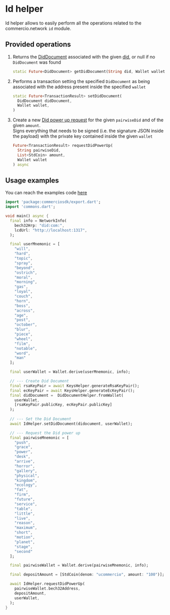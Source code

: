 # Id helper

Id helper allows to easily perform all the operations related to the commercio.network `id` module.

## Provided operations

1. Returns the [DidDocument](../glossary.md) associated with the given [did](../glossary.md), or null if no `DidDocument` was found

   ```dart
   static Future<DidDocument> getDidDocument(String did, Wallet wallet) async
   ```

2. Performs a transaction setting the specified `DidDocument` as being associated with the address present inside the specified `wallet`

   ```dart
   static Future<TransactionResult> setDidDocument(
     DidDocument didDocument,
     Wallet wallet,
   )
   ```

3. Create a new [Did power up request](../glossary.md) for the given `pairwiseDid` and of the given `amount`.  
Signs everything that needs to be signed (i.e. the signature JSON inside the payload) with the private key contained inside the given `wallet`

   ```dart
   Future<TransactionResult> requestDidPowerUp(
     String pairwiseDid,
     List<StdCoin> amount,
     Wallet wallet
   ) async
   ```

## Usage examples

You can reach the examples code [here](https://github.com/commercionetwork/sdk.dart/tree/docs/example)

```dart
import 'package:commerciosdk/export.dart';
import 'commons.dart';

void main() async {
  final info = NetworkInfo(
    bech32Hrp: "did:com:",
    lcdUrl: "http://localhost:1317",
  );

  final userMnemonic = [
    "will",
    "hard",
    "topic",
    "spray",
    "beyond",
    "ostrich",
    "moral",
    "morning",
    "gas",
    "loyal",
    "couch",
    "horn",
    "boss",
    "across",
    "age",
    "post",
    "october",
    "blur",
    "piece",
    "wheel",
    "film",
    "notable",
    "word",
    "man"
  ];

  final userWallet = Wallet.derive(userMnemonic, info);

  // --- Create Did Document
  final rsaKeyPair = await KeysHelper.generateRsaKeyPair();
  final ecKeyPair = await KeysHelper.generateEcKeyPair();
  final didDocument =  DidDocumentHelper.fromWallet(
    userWallet,
    [rsaKeyPair.publicKey, ecKeyPair.publicKey]
  );
  
  // --- Set the Did Document
  await IdHelper.setDidDocument(didocument, userWallet);  

  // --- Request the Did power up
  final pairwiseMnemonic = [
    "push",
    "grace",
    "power",
    "desk",
    "arrive",
    "horror",
    "gallery",
    "physical",
    "kingdom",
    "ecology",
    "fat",
    "firm",
    "future",
    "service",
    "table",
    "little",
    "live",
    "reason",
    "maximum",
    "short",
    "motion",
    "planet",
    "stage",
    "second"
  ];

  final pairwiseWallet = Wallet.derive(pairwiseMnemonic, info);

  final depositAmount = [StdCoin(denom: "ucommercio", amount: "100")];

  await IdHelper.requestDidPowerUp(
    pairwiseWallet.bech32Address,
    depositAmount,
    userWallet,
  );
}
```
